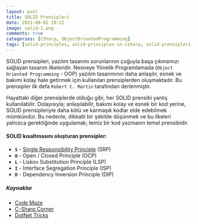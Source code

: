 ```yaml
---
layout: post
title: SOLID Prensipleri
date: 2021-08-02 20:22
image: solid-1.png
comments: true
categories: [CSharp, ObjectOrientedProgramming]
tags: [solid-principles, solid-principles-in-csharp, solid-prensipleri-nelerdir, csharp-ile-solid-prensipleri,  single-responsibility-principle, open-closed-principle, liskovs-substitution-principle, interface-segregation-principle, dependency-inversion-principle]
---
```


SOLID prensipleri, yazılım tasarımı sorunlarının çoğuyla başa çıkmamızı sağlayan tasarım ilkeleridir.  Nesneye Yönelik Programlamada (`Object Oriented Programming` - OOP) yazılım tasarımının daha anlaşılır, esnek ve bakımı kolay hale getirmek için kullanılan prensiplerden oluşmaktadır. Bu prensipler ilk defa `Robert C. Martin` tarafından derlenmiştir.

Hayattaki diğer prensiplerde olduğu gibi, her SOLID prensibi yanlış kullanılabilir. Dolayısıyla; anlaşılabilir, bakımı kolay ve esnek bir kod yerine, SOLID prensipleriyle daha kötü ve karmaşık kodlar elde edebilmek mümkündür. Bu nedenle, dikkatli bir şekilde düşünmek ve bu ilkeleri yalnızca gerektiğinde uygulamak; temiz bir kod yazmanın temel prensibidir.

#### SOLID kısaltmasını oluşturan prensipler:

- **`S`** - [Single Responsibility Principle](https://github.com/omereryilmaz/solid-principles/tree/main/single-responsibility#readme) (SRP)
- **`O`** - Open / Closed Principle (OCP)
- **`L`** - Liskov Substitution Principle (LSP)
- **`I`** - Interface Segregation Principle (ISP)
- **`D`** - Dependency Inversion Principle (DIP)



##### Kaynaklar
- [Code Maze](https://code-maze.com/solid-principles/)
- [C-Sharp Corner](https://www.c-sharpcorner.com/UploadFile/damubetha/solid-principles-in-C-Sharp/)
- [DotNet Tricks](https://www.dotnettricks.com/learn/designpatterns/solid-design-principles-explained-using-csharp)